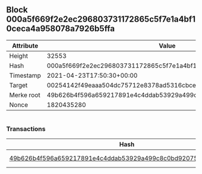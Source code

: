 ## Block 000a5f669f2e2ec296803731172865c5f7e1a4bf10ceca4a958078a7926b5ffa

Attribute | Value
--- | ---
Height | 32553
Hash | 000a5f669f2e2ec296803731172865c5f7e1a4bf10ceca4a958078a7926b5ffa
Timestamp | 2021-04-23T17:50:30+00:00
Target | 00254142f49eaaa504dc75712e8378ad5316cbcead634704b3734b6271167cc4
Merke root | 49b626b4f596a659217891e4c4ddab53929a499c8c0bd9207565cf0f1a7f6f9b
Nonce | 1820435280

```

```

### Transactions

Hash | Amount
--- | ---
[49b626b4f596a659217891e4c4ddab53929a499c8c0bd9207565cf0f1a7f6f9b](49b626b4f596a659217891e4c4ddab53929a499c8c0bd9207565cf0f1a7f6f9b.md) | 10.00000000 SKEPTI 
